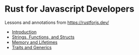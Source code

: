 # Rust for Javascript Developers

Lessons and annotations from https://rustforjs.dev/

- [Introduction](./01-introduction)
- [Strings, Functions, and Structs](./02-strings-functions-and-structs)
- [Memory and Lifetimes](./03-memory-and-lifetimes)
- [Traits and Generics](./04-traits-and-generics)
